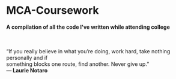 # MCA-Coursework

<b>A compilation of all the code I've written while attending college</b><br><br><br>

<p>“If you really believe in what you’re doing, work hard, take nothing personally and if <br>something blocks one route, find another. Never give up.”<br>  <b>— Laurie Notaro</b></p>
